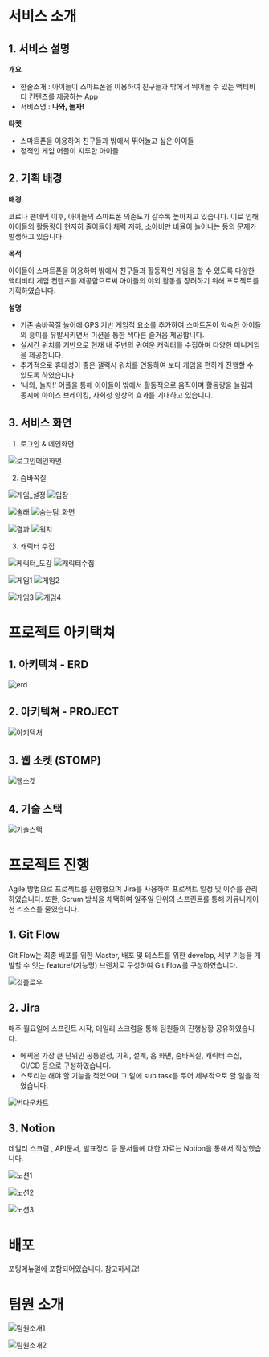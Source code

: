 # 서비스 소개

## 1. 서비스 설명

**개요**

- 한줄소개 : 아이들이 스마트폰을 이용하여 친구들과 밖에서 뛰어놀 수 있는 액티비티 컨텐츠를 제공하는 App
- 서비스명 : **나와, 놀자!**

**타켓**

- 스마트폰을 이용하여 친구들과 밖에서 뛰어놀고 싶은 아이들
- 정적인 게임 어플이 지루한 아이들

## 2. 기획 배경

**배경**

코로나 팬데믹 이후, 아이들의 스마트폰 의존도가 갈수록 높아지고 있습니다. 이로 인해 아이들의 활동량이 현저히 줄어들어 체력 저하, 소아비만 비율이 늘어나는 등의 문제가 발생하고 있습니다.

**목적**

아이들이 스마트폰을 이용하여 밖에서 친구들과 활동적인 게임을 할 수 있도록 다양한 액티비티 게임 컨텐츠를 제공함으로써 아이들의 야외 활동을 장려하기 위해 프로젝트를 기획하였습니다.

**설명**

- 기존 숨바꼭질 놀이에 GPS 기반 게임적 요소를 추가하여 스마트폰이 익숙한 아이들의 흥미를 유발시키면서 미션을 통한 색다른 즐거움 제공합니다.
- 실시간 위치를 기반으로 현재 내 주변의 귀여운 캐릭터를 수집하며 다양한 미니게임을 제공합니다.
- 추가적으로 휴대성이 좋은 갤럭시 워치를 연동하여 보다 게임을 편하게 진행할 수 있도록 하였습니다.
- '나와, 놀자!' 어플을 통해 아이들이 밖에서 활동적으로 움직이며 활동량을 늘림과 동시에 아이스 브레이킹, 사회성 향상의 효과를 기대하고 있습니다.

## 3. 서비스 화면

1. 로그인 & 메인화면

![로그인메인화면](/uploads/f8a41223c120f280dbf338bc27958b45/로그인메인화면.png)

2. 숨바꼭질 

![게임_설정](/uploads/1651fa1c1cf47eac03104875cc9c2e4f/게임_설정.jpg)
![입장](/uploads/79a43ed6d795d7cb99df7a85fb0ed6ea/입장.jpg)

![술래](/uploads/3a5b97d9a261483777a7edb5f522ca1f/술래.jpg)
![숨는팀_화면](/uploads/4e75f86f1b3d564186d363f9c5654bd3/숨는팀_화면.jpg)

![결과](/uploads/b0055bff156378ddd5753366e766db12/결과.jpg)
![워치](/uploads/b5848b096fb1d32009d0597e4b08ee53/워치.png)

3. 캐릭터 수집

![케릭터_도감](/uploads/91785030d384413bb9e04209aaf475c3/케릭터_도감.jpg)
![캐릭터수집](/uploads/3bdf34e4109d788e2c205402e25395ac/캐릭터수집.jpg)

![게임1](/uploads/bf5380b143919b7649d135bce5f0fce3/게임1.jpg)
![게임2](/uploads/fa451654ef1972f4f2b732c32cc6b2c8/게임2.jpg)

![게임3](/uploads/80c9923a4f524e394a5952e4bd4d2a95/게임3.jpg)
![게임4](/uploads/f756812181cab7bcbe11edf45a5d6b88/게임4.jpg)

# 프로젝트 아키택쳐

## 1.  아키텍쳐 - ERD

![erd](/uploads/96c901218572d67ec47d6c9f18e13848/erd.png)

## 2. 아키텍쳐 - PROJECT 

![아키텍처](/uploads/e54b2a418fa78c273e4babd4fc93da80/아키텍처.png)

## 3. 웹 소켓 (STOMP)

![웹소켓](/uploads/5f1a3411cbb0ee5fea4ee60916362a94/웹소켓.png)

## 4. 기술 스택

![기술스택](/uploads/0039bc91ab5351a00180d239f753d958/기술스택.png)

# 프로젝트 진행

Agile 방법으로 프로젝트를 진행했으며 Jira를 사용하여 프로젝트 일정 및 이슈를 관리하였습니다. 또한, Scrum 방식을 채택하여 일주일 단위의 스프린트를 통해 커뮤니케이션 리소스를 줄였습니다.

## 1. Git Flow

Git Flow는 최종 배포를 위한 Master, 배포 및 테스트를 위한 develop, 세부 기능을 개발할 수 잇는 feature/(기능명) 브랜치로 구성하여 Git Flow를 구성하였습니다.

![깃플로우](/uploads/0e1fe99c7c9f55deda38c413cb6432a0/깃플로우.png)

## 2. Jira

매주 월요일에 스프린트 시작, 데일리 스크럼을 통해 팀원들의 진행상황 공유하였습니다.

- 에픽은 가장 큰 단위인 공통일정, 기획, 설계, 홈 화면, 숨바꼭질, 캐릭터 수집, CI/CD 등으로 구성하였습니다.
- 스토리는 해야 할 기능을 적었으며 그 밑에 sub task를 두어 세부적으로 할 일을 적었습니다.

![번다운차트](/uploads/a67c40cf6593b5413eb307cbf4094a97/번다운차트.png)

## 3. Notion

데일리 스크럼 , API문서, 발표정리 등 문서들에 대한 자료는 Notion을 통해서 작성했습니다.

![노션1](/uploads/2bd61db566574e322c21c7445c1a512a/노션1.png)

![노션2](/uploads/ebebbc14bb88dbc0f24638dfc1b7d660/노션2.png)

![노션3](/uploads/cce91e5ceb3b0f9cd30f32086b2d5dc2/노션3.png)

# 배포

포팅메뉴얼에 포함되어있습니다. 참고하세요!

# 팀원 소개

![팀원소개1](/uploads/9db4dcc5b3856a21efa3fb64f8367f49/팀원소개1.png)

![팀원소개2](/uploads/8b78c591bfa3f9a87b0cecd4d877ac8b/팀원소개2.png)

